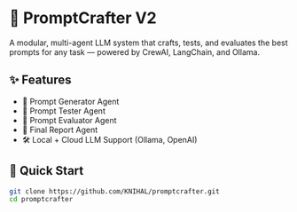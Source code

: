 # 🧪 PromptCrafter V2

A modular, multi-agent LLM system that crafts, tests, and evaluates the best prompts for any task — powered by CrewAI, LangChain, and Ollama.

## ✨ Features

- 🔧 Prompt Generator Agent
- 🧪 Prompt Tester Agent
- 🧠 Prompt Evaluator Agent
- 📝 Final Report Agent
- 🛠️ Local + Cloud LLM Support (Ollama, OpenAI)

## 🚀 Quick Start

```bash
git clone https://github.com/KNIHAL/promptcrafter.git
cd promptcrafter


